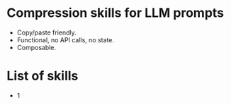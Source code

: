 # Compression skills for LLM prompts
- Copy/paste friendly.
- Functional, no API calls, no state.
- Composable.

# List of skills
- 1